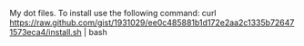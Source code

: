 My dot files. To install use the following command:
    curl https://raw.github.com/gist/1931029/ee0c485881b1d172e2aa2c1335b726471573eca4/install.sh | bash
